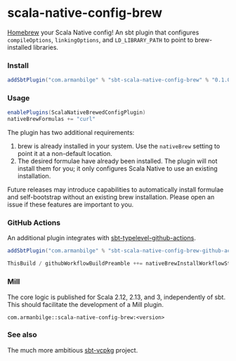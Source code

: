 # scala-native-config-brew

[Homebrew](https://brew.sh/) your Scala Native config! An sbt plugin that configures `compileOptions`, `linkingOptions`, and `LD_LIBRARY_PATH` to point to brew-installed libraries.

### Install

```scala
addSbtPlugin("com.armanbilge" % "sbt-scala-native-config-brew" % "0.1.0")
```

### Usage

```scala
enablePlugins(ScalaNativeBrewedConfigPlugin)
nativeBrewFormulas += "curl"
```

The plugin has two additional requirements:
1. brew is already installed in your system. Use the `nativeBrew` setting to point it at a non-default location.
2. The desired formulae have already been installed. The plugin will not install them for you; it only configures Scala Native to use an existing installation.

Future releases may introduce capabilities to automatically install formulae and self-bootstrap without an existing brew installation. Please open an issue if these features are important to you.

### GitHub Actions

An additional plugin integrates with [sbt-typelevel-github-actions](https://typelevel.org/sbt-typelevel/gha.html).

```scala
addSbtPlugin("com.armanbilge" % "sbt-scala-native-config-brew-github-actions" % "0.1.0")

ThisBuild / githubWorkflowBuildPreamble ++= nativeBrewInstallWorkflowSteps.value
```

### Mill

The core logic is published for Scala 2.12, 2.13, and 3, independently of sbt. This should facilitate the development of a Mill plugin.

```
com.armanbilge::scala-native-config-brew:<version>
```

### See also

The much more ambitious [sbt-vcpkg](sbt-vcpkg) project.
